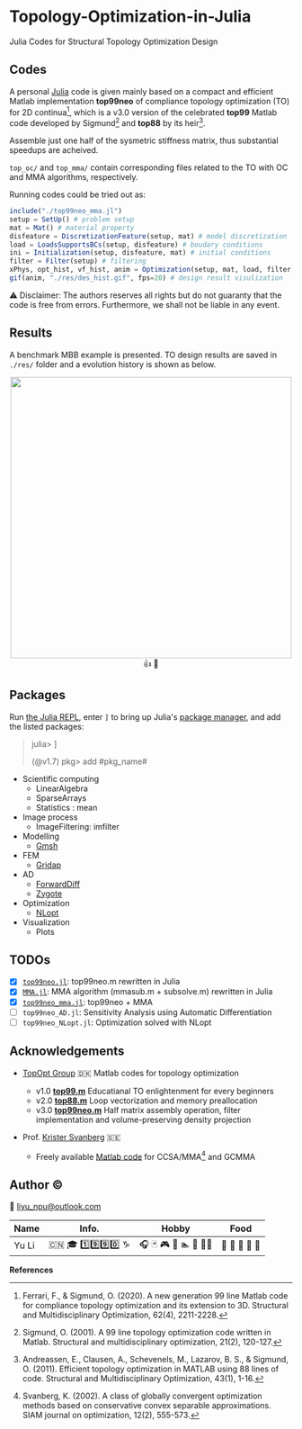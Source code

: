 # Topology-Optimization-in-Julia

Julia Codes for Structural Topology Optimization Design

## Codes

A personal [Julia](https://epubs.siam.org/doi/10.1137/141000671) code is given mainly based on a compact and efficient Matlab implementation **top99neo** of compliance topology optimization (TO) for 2D continua[^1], which is a v3.0 version of the celebrated **top99** Matlab code developed by Sigmund[^2] and **top88** by its heir[^3].

Assemble just one half of the sysmetric stiffness matrix, thus substantial speedups are acheived.

`top_oc/` and `top_mma/` contain corresponding files related to the TO with OC and MMA algorithms, respectively.

Running codes could be tried out as:

```julia
include("./top99neo_mma.jl")
setup = SetUp() # problem setup
mat = Mat() # material property
disfeature = DiscretizationFeature(setup, mat) # model discretization
load = LoadsSupportsBCs(setup, disfeature) # boudary conditions
ini = Initialization(setup, disfeature, mat) # initial conditions
filter = Filter(setup) # filtering
xPhys, opt_hist, vf_hist, anim = Optimization(setup, mat, load, filter, ini, disfeature) # optimization process
gif(anim, "./res/des_hist.gif", fps=20) # design result visulization
```

⚠️ Disclaimer: The authors reserves all rights but do not guaranty that the code is free from errors. Furthermore, we shall not be liable in any event.

## Results

A benchmark MBB example is presented. TO design results are saved in `./res/` folder and a evolution history is shown as below.

<!-- ![TO design evolution with MMA](./top_mma/res/des_hist.gif) -->

<div align=center>
<img src=./top_mma/res/des_hist.gif width="500">
👍 💯
</div>

## Packages

Run [the Julia REPL](https://docs.julialang.org/en/v1/stdlib/REPL/), enter `]` to bring up Julia's [package manager](https://docs.julialang.org/en/v1/stdlib/Pkg/),
and add the listed packages:

> julia> ]
>  
> (@v1.7) pkg> add #pkg_name#

- Scientific computing
  - LinearAlgebra
  - SparseArrays
  - Statistics : mean
- Image process
  - ImageFiltering: imfilter
- Modelling
  - [Gmsh](https://onlinelibrary.wiley.com/doi/10.1002/nme.2579)
- FEM
  - [Gridap](https://joss.theoj.org/papers/10.21105/joss.02520)
- AD
  - [ForwardDiff](https://arxiv.org/abs/1607.07892)
  - [Zygote](https://arxiv.org/abs/1810.07951)
- Optimization
  - [NLopt](https://github.com/stevengj/nlopt)
- Visualization
  - Plots

## TODOs

- [x] [`top99neo.jl`](./top_oc/top99neo.jl):
  top99neo.m rewritten in Julia
- [x] [`MMA.jl`](./top_mma/MMA.jl):
  MMA algorithm (mmasub.m + subsolve.m) rewritten in Julia
- [x] [`top99neo_mma.jl`](./top_mma/top99neo_mma.jl):
  top99neo + MMA
- [ ] `top99neo_AD.jl`:
  Sensitivity Analysis using Automatic Differentiation
- [ ] `top99neo_NLopt.jl`:
  Optimization solved with NLopt

## Acknowledgements

- [TopOpt Group](https://www.topopt.mek.dtu.dk/) 🇩🇰
Matlab codes for topology optimization

  - v1.0 [**top99.m**](https://www.topopt.mek.dtu.dk/Apps-and-software/A-99-line-topology-optimization-code-written-in-MATLAB)
    Educatianal TO enlightenment for every beginners
  - v2.0 [**top88.m**](https://www.topopt.mek.dtu.dk/Apps-and-software/Efficient-topology-optimization-in-MATLAB)
    Loop vectorization and memory preallocation
  - v3.0 [**top99neo.m**](https://www.topopt.mek.dtu.dk/Apps-and-software/New-99-line-topology-optimization-code-written-in-MATLAB)
   Half matrix assembly operation, filter implementation and volume-preserving density projection

- Prof. [Krister Svanberg](https://people.kth.se/~krille/) 🇸🇪
  - Freely available [Matlab code](http://www.smoptit.se/) for CCSA/MMA[^4] and GCMMA

## Author ©️

📧 liyu_npu@outlook.com

| Name  |   Info.    |     Hobby     |   Food    |
| ----- | :--------: | :-----------: | :-------: |
| Yu Li | 🇨🇳 🎓 1️⃣9️⃣9️⃣0️⃣ ♑ | 🎧 🃏 🎮 🏀 🏊 🏃 🚴‍♂️ | 🍦 🦞 🍣 🌽 🍌 |

**References**
[^1]: Ferrari, F., & Sigmund, O. (2020). A new generation 99 line Matlab code for compliance topology optimization and its extension to 3D. Structural and Multidisciplinary Optimization, 62(4), 2211-2228.
[^2]:Sigmund, O. (2001). A 99 line topology optimization code written in Matlab. Structural and multidisciplinary optimization, 21(2), 120-127.
[^3]:Andreassen, E., Clausen, A., Schevenels, M., Lazarov, B. S., & Sigmund, O. (2011). Efficient topology optimization in MATLAB using 88 lines of code. Structural and Multidisciplinary Optimization, 43(1), 1-16.
[^4]: Svanberg, K. (2002). A class of globally convergent optimization methods based on conservative convex separable approximations. SIAM journal on optimization, 12(2), 555-573.
